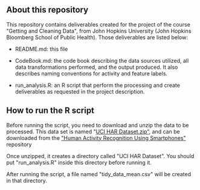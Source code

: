 ## About this repository

This repository contains deliverables created for the project of the
course "Getting and Cleaning Data", from John Hopkins University (John
Hopkins Bloomberg School of Public Health). Those deliverables are
listed below:

-   README.md: this file

-   CodeBook.md: the code book describing the data sources utilized, all
    data transformations performed, and the output produced. It also
    describes naming conventions for activity and feature labels.

-   run\_analysis.R: an R script that perform the processing and create
    deliverables as requested in the project description.

## How to run the R script

Before running the script, you need to download and unzip the data to be
processed. This data set is named "[UCI HAR Dataset.zip"][], and can be
downloaded from the ["Human Activity Recognition Using Smartphones"][]
repository

Once unzipped, it creates a directory called "UCI HAR Dataset". You
should put "run\_analysis.R" inside this directory before running it.

After running the script, a file named "tidy\_data\_mean.csv" will be
created in that directory.

  [UCI HAR Dataset.zip"]: #
  ["Human Activity Recognition Using Smartphones"]: http://archive.ics.uci.edu/ml/machine-learning-databases/00240/
